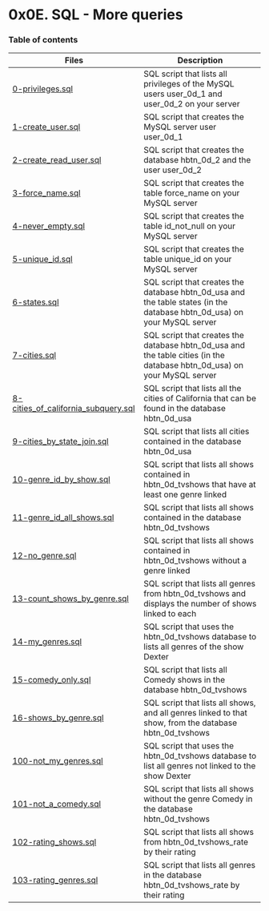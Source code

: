 # 0x0E. SQL - More queries

### Table of contents
Files | Description
----- | -----------
[0-privileges.sql](./0-privileges.sql) | SQL script that lists all privileges of the MySQL users user_0d_1 and user_0d_2 on your server
[1-create_user.sql](./1-create_user.sql) | SQL script that creates the MySQL server user user_0d_1
[2-create_read_user.sql](./2-create_read_user.sql) | SQL script that creates the database hbtn_0d_2 and the user user_0d_2
[3-force_name.sql](./3-force_name.sql) | SQL script that creates the table force_name on your MySQL server
[4-never_empty.sql](./4-never_empty.sql) | SQL script that creates the table id_not_null on your MySQL server
[5-unique_id.sql](./5-unique_id.sql) | SQL script that creates the table unique_id on your MySQL server
[6-states.sql](./6-states.sql) | SQL script that creates the database hbtn_0d_usa and the table states (in the database hbtn_0d_usa) on your MySQL server
[7-cities.sql](./7-cities.sql) | SQL script that creates the database hbtn_0d_usa and the table cities (in the database hbtn_0d_usa) on your MySQL server
[8-cities_of_california_subquery.sql](./8-cities_of_california_subquery.sql) | SQL script that lists all the cities of California that can be found in the database hbtn_0d_usa
[9-cities_by_state_join.sql](./9-cities_by_state_join.sql) | SQL script that lists all cities contained in the database hbtn_0d_usa
[10-genre_id_by_show.sql](./10-genre_id_by_show.sql) | SQL script that lists all shows contained in hbtn_0d_tvshows that have at least one genre linked
[11-genre_id_all_shows.sql](./11-genre_id_all_shows.sql) | SQL script that lists all shows contained in the database hbtn_0d_tvshows
[12-no_genre.sql](./12-no_genre.sql) | SQL script that lists all shows contained in hbtn_0d_tvshows without a genre linked
[13-count_shows_by_genre.sql](./13-count_shows_by_genre.sql) | SQL script that lists all genres from hbtn_0d_tvshows and displays the number of shows linked to each
[14-my_genres.sql](./14-my_genres.sql) | SQL script that uses the hbtn_0d_tvshows database to lists all genres of the show Dexter
[15-comedy_only.sql](./15-comedy_only.sql) | SQL script that lists all Comedy shows in the database hbtn_0d_tvshows
[16-shows_by_genre.sql](./16-shows_by_genre.sql) | SQL script that lists all shows, and all genres linked to that show, from the database hbtn_0d_tvshows
[100-not_my_genres.sql](./100-not_my_genres.sql) | SQL script that uses the hbtn_0d_tvshows database to list all genres not linked to the show Dexter
[101-not_a_comedy.sql](./101-not_a_comedy.sql) | SQL script that lists all shows without the genre Comedy in the database hbtn_0d_tvshows
[102-rating_shows.sql](./102-rating_shows.sql) | SQL script that lists all shows from hbtn_0d_tvshows_rate by their rating
[103-rating_genres.sql](./103-rating_genres.sql) | SQL script that lists all genres in the database hbtn_0d_tvshows_rate by their rating